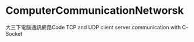 # ComputerCommunicationNetworsk
大三下電腦通訊網路Code
TCP and UDP client server communication with C-Socket

